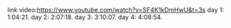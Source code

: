 link video:https://www.youtube.com/watch?v=SF4K1kDmHwU&t=3s
day 1:  1:04:21.
day 2:  2:07:18.
day 3:  3:10:07.
day 4:  4:08:54.